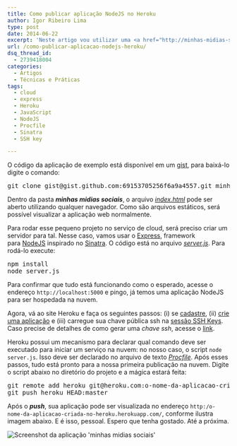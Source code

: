 ```yaml
---
title: Como publicar aplicação NodeJS no Heroku
author: Igor Ribeiro Lima
type: post
date: 2014-06-22
excerpt: 'Neste artigo vou utilizar uma <a href="http://minhas-midias-sociais.herokuapp.com/" rel="noreferrer">aplicação <em>single page</em></a> para demonstrar passo a passo as etapas necessárias para publicar uma aplicação no <a href="https://www.heroku.com/" rel="noreferrer">Heroku</a>.'
url: /como-publicar-aplicacao-nodejs-heroku/
dsq_thread_id:
  - 2739418004
categories:
  - Artigos
  - Técnicas e Práticas
tags:
  - cloud
  - express
  - Heroku
  - JavaScript
  - NodeJS
  - Procfile
  - Sinatra
  - SSH key

---
```

O código da aplicação de exemplo está disponível em um [gist][1], para baixá-lo digite o comando:

<pre class="prettyprint lang-sh">git clone gist@gist.github.com:69153705256f6a9a4557.git minhas-midias-sociais</pre>

Dentro da pasta **_minhas midias sociais_**, o arquivo _<a href="https://gist.github.com/igorlima/69153705256f6a9a4557#file-index-html" rel="noreferrer">index.html</a>_ pode ser aberto utilizando qualquer navegador. Como são arquivos estáticos, será possível visualizar a aplicação web normalmente. 

Para rodar esse pequeno projeto no serviço de cloud, será preciso criar um servidor para tal. Nesse caso, vamos usar o <a href="http://expressjs.com/" rel="noreferrer">Express</a>, framework para <a href="http://nodejs.org/" rel="noreferrer">NodeJS</a> inspirado no [Sinatra][2]. O código está no arquivo _<a href="https://gist.github.com/igorlima/69153705256f6a9a4557#file-server-js" rel="noreferrer">server.js</a>_. Para rodá-lo execute:

<pre class="prettyprint lang-sh">npm install
node server.js</pre>

Para confirmar que tudo está funcionando como o esperado, acesse o endereço `http://localhost:5000` e pingo, já temos uma aplicação NodeJS para ser hospedada na nuvem. 

Agora, vá ao site Heroku e faça os seguintes passos: (i) se <a href="https://id.heroku.com/signup/www-home-top" rel="noreferrer">cadastre</a>, (ii) <a href="https://dashboard.heroku.com/apps" rel="noreferrer">crie uma aplicação</a> e (iii) carregue sua chave pública ssh na <a href="https://dashboard.heroku.com/account" rel="noreferrer">sessão SSH Keys</a>. Caso precise de detalhes de como gerar uma _chave ssh_, acesse o <a href="https://help.github.com/articles/generating-ssh-keys" rel="noreferrer">link</a>. 

Heroku possui um mecanismo para declarar qual comando deve ser executado para iniciar um serviço na nuvem: no nosso caso, o script `node server.js`. Isso deve ser declarado no arquivo de texto _<a href="https://gist.github.com/igorlima/69153705256f6a9a4557#file-procfile" rel="noreferrer">Procfile</a>_. Após esses passos, tudo está pronto para a nossa primeira publicação na nuvem. Digite o script abaixo no diretório do projeto e a mágica estará feita:

<pre class="prettyprint lang-sh">git remote add heroku git@heroku.com:o-nome-da-aplicacao-criada-no-heroku.git
git push heroku HEAD:master</pre>

Após o **_push_**, sua aplicação pode ser visualizada no endereço `http:/o-nome-da-aplicacao-criada-no-heroku.herokuapp.com/`, conforme ilustra imagem abaixo. E é isso, pessoal. Espero que tenha gostado. Até a próxima.

![Screenshot da aplicação 'minhas midias sociais'][3]

 [1]: https://gist.github.com/igorlima/69153705256f6a9a4557 "gist"
 [2]: http://www.sinatrarb.com/ "sinatra"
 [3]: http://i1368.photobucket.com/albums/ag182/igorribeirolima/a0000d4f6b3b7ca0469fcdeba8a6f6e2_zps2ba999fa.jpg